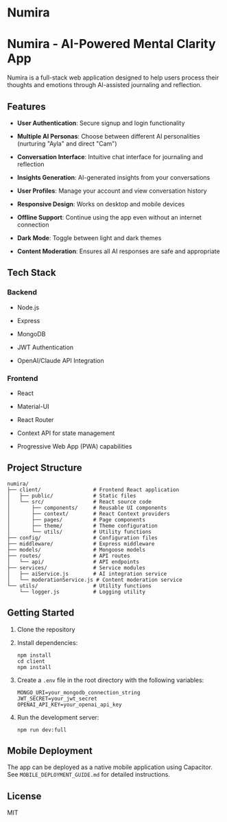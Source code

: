 # Numira
# Numira - AI-Powered Mental Clarity App

Numira is a full-stack web application designed to help users process their thoughts and emotions through AI-assisted journaling and reflection.


## Features


- **User Authentication**: Secure signup and login functionality

- **Multiple AI Personas**: Choose between different AI personalities (nurturing "Ayla" and direct "Cam")

- **Conversation Interface**: Intuitive chat interface for journaling and reflection

- **Insights Generation**: AI-generated insights from your conversations

- **User Profiles**: Manage your account and view conversation history

- **Responsive Design**: Works on desktop and mobile devices

- **Offline Support**: Continue using the app even without an internet connection

- **Dark Mode**: Toggle between light and dark themes

- **Content Moderation**: Ensures all AI responses are safe and appropriate


## Tech Stack


### Backend

- Node.js

- Express

- MongoDB

- JWT Authentication

- OpenAI/Claude API Integration


### Frontend

- React

- Material-UI

- React Router

- Context API for state management

- Progressive Web App (PWA) capabilities


## Project Structure


```
numira/
├── client/                 # Frontend React application
│   ├── public/             # Static files
│   └── src/                # React source code
│       ├── components/     # Reusable UI components
│       ├── context/        # React Context providers
│       ├── pages/          # Page components
│       ├── theme/          # Theme configuration
│       └── utils/          # Utility functions
├── config/                 # Configuration files
├── middleware/             # Express middleware
├── models/                 # Mongoose models
├── routes/                 # API routes
│   └── api/                # API endpoints
├── services/               # Service modules
│   ├── aiService.js        # AI integration service
│   └── moderationService.js # Content moderation service
└── utils/                  # Utility functions
    └── logger.js           # Logging utility
```


## Getting Started


1. Clone the repository

2. Install dependencies:

   ```
   npm install
   cd client
   npm install
   ```

3. Create a `.env` file in the root directory with the following variables:

   ```
   MONGO_URI=your_mongodb_connection_string
   JWT_SECRET=your_jwt_secret
   OPENAI_API_KEY=your_openai_api_key
   ```

4. Run the development server:

   ```
   npm run dev:full
   ```


## Mobile Deployment


The app can be deployed as a native mobile application using Capacitor. See `MOBILE_DEPLOYMENT_GUIDE.md` for detailed instructions.


## License


MIT
